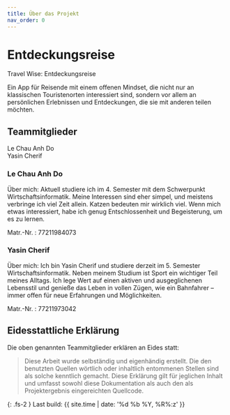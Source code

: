 ```yaml
---
title: Über das Projekt
nav_order: 0
---
```

# Entdeckungsreise
Travel Wise: Entdeckungsreise

Ein App für Reisende mit einem offenen Mindset, die nicht nur an klassischen Touristenorten interessiert sind, sondern vor allem an persönlichen Erlebnissen und Entdeckungen, die sie mit anderen teilen möchten.

## Teammitglieder
Le Chau Anh Do <br>
Yasin Cherif
### Le Chau Anh Do

Über mich:
Aktuell studiere ich im 4. Semester mit dem Schwerpunkt Wirtschaftsinformatik. Meine Interessen sind eher simpel, und meistens verbringe ich viel Zeit allein. Katzen bedeuten mir wirklich viel. Wenn mich etwas interessiert, habe ich genug Entschlossenheit und Begeisterung, um es zu lernen.

Matr.-Nr.
: 77211984073

### Yasin Cherif

Über mich:
Ich bin Yasin Cherif und studiere derzeit im 5. Semester Wirtschaftsinformatik. Neben meinem Studium ist Sport ein wichtiger Teil meines Alltags. Ich lege Wert auf einen aktiven und ausgeglichenen Lebensstil und genieße das Leben in vollen Zügen, wie ein Bahnfahrer – immer offen für neue Erfahrungen und Möglichkeiten.

Matr.-Nr.
: 77211973042

## Eidesstattliche Erklärung

Die oben genannten Teammitglieder erklären an Eides statt:

> Diese Arbeit wurde selbständig und eigenhändig erstellt. Die den benutzten Quellen wörtlich oder inhaltlich entommenen Stellen sind als solche kenntlich gemacht. Diese Erklärung gilt für jeglichen Inhalt und umfasst sowohl diese Dokumentation als auch den als Projektergebnis eingereichten Quellcode.

{: .fs-2 }
Last build: {{ site.time | date: '%d %b %Y, %R%:z' }}
